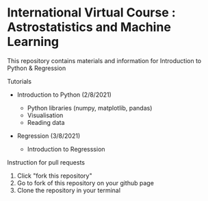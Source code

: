 # International Virtual Course : Astrostatistics and Machine Learning

This repository contains materials and information for Introduction to Python & Regression

Tutorials

* Introduction to Python (2/8/2021)

  * Python libraries (numpy, matplotlib, pandas)
  * Visualisation
  * Reading data


* Regression (3/8/2021)

  * Introduction to Regresssion
  
  
Instruction for pull requests

1. Click "fork this repository"
2. Go to fork of this repository on your github page
3. Clone the repository in your terminal

